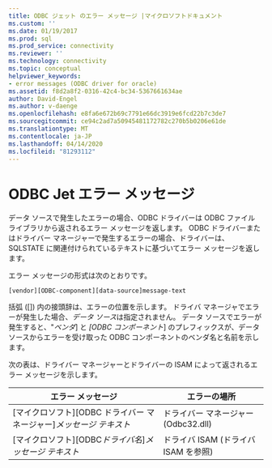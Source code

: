 ```yaml
---
title: ODBC ジェット のエラー メッセージ |マイクロソフトドキュメント
ms.custom: ''
ms.date: 01/19/2017
ms.prod: sql
ms.prod_service: connectivity
ms.reviewer: ''
ms.technology: connectivity
ms.topic: conceptual
helpviewer_keywords:
- error messages (ODBC driver for oracle)
ms.assetid: f8d2a8f2-0316-42c4-bc34-5367661634ae
author: David-Engel
ms.author: v-daenge
ms.openlocfilehash: e8fa6e672b69c7791e66dc3919e6fcd22b7c3de7
ms.sourcegitcommit: ce94c2ad7a50945481172782c270b5b0206e61de
ms.translationtype: MT
ms.contentlocale: ja-JP
ms.lasthandoff: 04/14/2020
ms.locfileid: "81293112"
---
```

# <a name="odbc-jet-error-messages"></a>ODBC Jet エラー メッセージ
データ ソースで発生したエラーの場合、ODBC ドライバーは ODBC ファイル ライブラリから返されるエラー メッセージを返します。 ODBC ドライバーまたはドライバー マネージャーで発生するエラーの場合、ドライバーは、SQLSTATE に関連付けられているテキストに基づいてエラー メッセージを返します。  
  
 エラー メッセージの形式は次のとおりです。  
  
```  
[vendor][ODBC-component][data-source]message-text  
```  
  
 括弧 ([]) 内の接頭辞は、エラーの位置を示します。 ドライバ マネージャでエラーが発生した場合、*データ ソース*は指定されません。 データ ソースでエラーが発生すると、"*ベンダ*] と *[ODBC コンポーネント*] のプレフィックスが、データ ソースからエラーを受け取った ODBC コンポーネントのベンダ名と名前を示します。  
  
 次の表は、ドライバー マネージャーとドライバーの ISAM によって返されるエラー メッセージを示します。  
  
|エラー メッセージ|エラーの場所|  
|-------------------|--------------------|  
|[マイクロソフト][ODBC ドライバー マネージャー]*メッセージ テキスト*|ドライバー マネージャー (Odbc32.dll)|  
|[マイクロソフト][ODBC*ドライバ名*]*メッセージ テキスト*|ドライバ ISAM (ドライバ ISAM を参照)|

